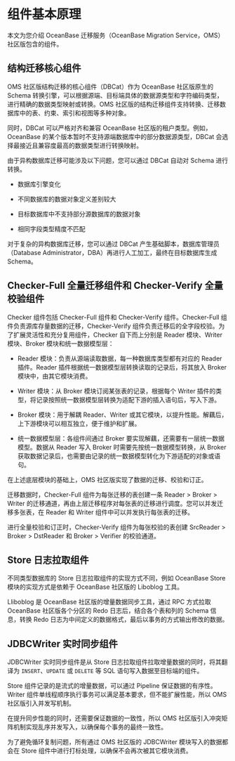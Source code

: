 # 组件基本原理 

本文为您介绍 OceanBase 迁移服务（OceanBase Migration Service，OMS）社区版包含的组件。

## 结构迁移核心组件 

OMS 社区版结构迁移的核心组件（DBCat）作为 OceanBase 社区版原生的 Schema 转换引擎，可以根据源端、目标端具体的数据源类型和字符编码类型，进行精确的数据类型映射或转换。OMS 社区版的结构迁移组件支持转换、迁移数据库中的表、约束、索引和视图等多种对象。

同时，DBCat 可以严格对齐和兼容 OceanBase 社区版的租户类型。例如，OceanBase 的某个版本暂时不支持源端数据库中的部分数据源类型，DBCat 会选择最接近且兼容度最高的数据类型进行转换映射。

由于异构数据库迁移可能涉及以下问题，您可以通过 DBCat 自动对 Schema 进行转换。

* 数据库引擎变化

* 不同数据库的数据对象定义差别较大

* 目标数据库中不支持部分源数据库的数据对象

* 相同字段类型精度不匹配

对于复杂的异构数据库迁移，您可以通过 DBCat 产生基础脚本，数据库管理员（Database Administrator，DBA）再进行人工加工，最终在目标数据库生成 Schema。


## Checker-Full 全量迁移组件和 Checker-Verify 全量校验组件 

Checker 组件包括 Checker-Full 组件和 Checker-Verify 组件。Checker-Full 组件负责源库存量数据的迁移，Checker-Verify 组件负责迁移后的全字段校验。为了扩展灵活性和充分复用组件，Checker 自下而上分别是 Reader 模块、Writer 模块、Broker 模块和统一数据模型层：

* Reader 模块：负责从源端读取数据，每一种数据库类型都有对应的 Reader 插件。Reader 插件根据统一数据模型层转换读取的记录后，将其放入 Broker 模块中，由其它模块消费。

* Writer 模块：从 Broker 模块订阅某张表的记录，根据每个 Writer 插件的类型，将记录按照统一数据模型层转换为适配下游的插入语句后，写入下游。

* Broker 模块：用于解耦 Reader、Writer 或其它模块，以提升性能。解藕后，上下游模块可以相互独立，便于维护和扩展。

* 统一数据模型层：各组件间通过 Broker 要实现解藕，还需要有一层统一数据模型。数据从 Reader 写入 Broker 时需要先按统一数据模型转换，从 Broker 获取数据记录后，也需要由记录的统一数据模型转化为下游适配的对象或语句。

在上述底层模块的基础上，OMS 社区版实现了数据的迁移、校验和订正。

迁移数据时，Checker-Full 组件为每张迁移的表创建一条 Reader \> Broker \> Writer 的迁移通道，再由上层迁移程序对每张表的迁移进行调度。您可以并发迁移多张表，在 Reader 和 Writer 组件中可以并发执行每张表的迁移。

进行全量校验和订正时，Checker-Verify 组件为每张校验的表创建 SrcReader \> Broker \> DstReader 和 Broker \> Verifier 的校验通道。

## Store 日志拉取组件 

不同类型数据库的 Store 日志拉取组件的实现方式不同，例如 OceanBase Store 模块的实现方式是依赖于 OceanBase 社区版的 Liboblog 工具。

Lliboblog 是 OceanBase 社区版的增量数据同步工具，通过 RPC 方式拉取 OceanBase 社区版各个分区的 Redo 日志后，结合各个表和列的 Schema 信息，转换 Redo 日志为中间定义的数据格式，最后以事务的方式输出修改的数据。

## JDBCWriter 实时同步组件 

JDBCWriter 实时同步组件是从 Store 日志拉取组件拉取增量数据的同时，将其翻译为 `INSERT`、`UPDATE` 或 `DELETE` 等 SQL 语句写入数据至目标端的组件。

Store 组件记录的是流式的增量数据，可以通过 Pipeline 保证数据的有序性。Writer 组件单线程顺序执行事务可以满足基本要求，但不能扩展性能，所以 OMS 社区版引入并发写机制。

在提升同步性能的同时，还需要保证数据的一致性，所以 OMS 社区版引入冲突矩阵机制实现乱序并发写入，以确保每个事务的最终一致性。

为了避免循环复制问题，所有通过 OMS 社区版的 JDBCWriter 模块写入的数据都会在 Store 组件中进行打标处理，以确保不会再次被其它模块消费。
